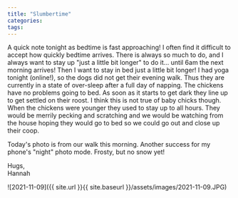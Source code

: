 ```yaml
---
title: "Slumbertime"
categories:
tags:
---
```


A quick note tonight as bedtime is fast approaching! I often find it difficult to accept how quickly bedtime arrives. There is always so much to do, and I always want to stay up "just a little bit longer" to do it... until 6am the next morning arrives! Then I want to stay in bed just a little bit longer! I had yoga tonight (online!), so the dogs did not get their evening walk. Thus they are currently in a state of over-sleep after a full day of napping. The chickens have no problems going to bed. As soon as it starts to get dark they line up to get settled on their roost. I think this is not true of baby chicks though. When the chickens were younger they used to stay up to all hours. They would be merrily pecking and scratching and we would be watching from the house hoping they would go to bed so we could go out and close up their coop.

Today's photo is from our walk this morning. Another success for my phone's "night" photo mode. Frosty, but no snow yet!

Hugs,<br />
Hannah

![2021-11-09]({{ site.url }}{{ site.baseurl }}/assets/images/2021-11-09.JPG)